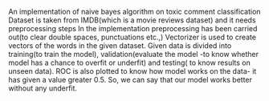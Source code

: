 An implementation of naive bayes algorithm on toxic comment classification
Dataset is taken from IMDB(which is a movie reviews dataset) and it needs preprocessing steps
In the implementation preprocessing has been carried out(to clear double spaces, punctuations etc.,)
Vectorizer is used to create vectors of the words in the given dataset.
Given data is divided into training(to train the model), validation(evaluate the model -to know whether model has a chance to overfit or underfit) and testing( to know results on unseen data).
ROC is also plotted to know how model works on the data- it has given a value greater 0.5. So, we can say that our model works better without any underfit.

